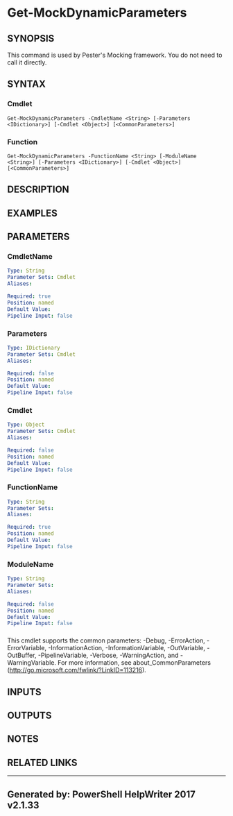 ﻿# Get-MockDynamicParameters

## SYNOPSIS
This command is used by Pester's Mocking framework.  You do not need to call it directly.

## SYNTAX

### Cmdlet
```
Get-MockDynamicParameters -CmdletName <String> [-Parameters <IDictionary>] [-Cmdlet <Object>] [<CommonParameters>]
```

### Function
```
Get-MockDynamicParameters -FunctionName <String> [-ModuleName <String>] [-Parameters <IDictionary>] [-Cmdlet <Object>] [<CommonParameters>]
```

## DESCRIPTION


## EXAMPLES

## PARAMETERS

### CmdletName


```yaml
Type: String
Parameter Sets: Cmdlet
Aliases: 

Required: true
Position: named
Default Value: 
Pipeline Input: false
```

### Parameters


```yaml
Type: IDictionary
Parameter Sets: Cmdlet
Aliases: 

Required: false
Position: named
Default Value: 
Pipeline Input: false
```

### Cmdlet


```yaml
Type: Object
Parameter Sets: Cmdlet
Aliases: 

Required: false
Position: named
Default Value: 
Pipeline Input: false
```

### FunctionName


```yaml
Type: String
Parameter Sets: 
Aliases: 

Required: true
Position: named
Default Value: 
Pipeline Input: false
```

### ModuleName


```yaml
Type: String
Parameter Sets: 
Aliases: 

Required: false
Position: named
Default Value: 
Pipeline Input: false
```

### <CommonParameters>
This cmdlet supports the common parameters: -Debug, -ErrorAction, -ErrorVariable, -InformationAction, -InformationVariable, -OutVariable, -OutBuffer, -PipelineVariable, -Verbose, -WarningAction, and -WarningVariable. For more information, see about_CommonParameters (http://go.microsoft.com/fwlink/?LinkID=113216).

## INPUTS

## OUTPUTS

## NOTES

## RELATED LINKS


---
Generated by: PowerShell HelpWriter 2017 v2.1.33
---
